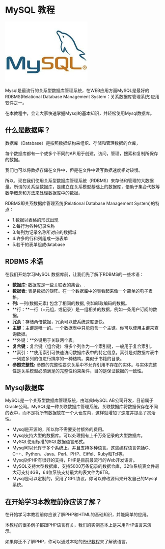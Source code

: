 
# MySQL 教程

![mysql](../img/mysql.jpg)

Mysql是最流行的关系型数据库管理系统，在WEB应用方面MySQL是最好的RDBMS(Relational Database Management System：关系数据库管理系统)应用软件之一。

在本教程中，会让大家快速掌握Mysql的基本知识，并轻松使用Mysql数据库。

## 什么是数据库？

数据库（Database）是按照数据结构来组织、存储和管理数据的仓库，

每个数据库都有一个或多个不同的API用于创建，访问，管理，搜索和复制所保存的数据。

我们也可以将数据存储在文件中，但是在文件中读写数据速度相对较慢。

所以，现在我们使用关系型数据库管理系统（RDBMS）来存储和管理的大数据量。所谓的关系型数据库，是建立在关系模型基础上的数据库，借助于集合代数等数学概念和方法来处理数据库中的数据。

RDBMS即关系数据库管理系统(Relational Database Management System)的特点：

*   1.数据以表格的形式出现
*   2.每行为各种记录名称
*   3.每列为记录名称所对应的数据域
*   4.许多的行和列组成一张表单
*   5.若干的表单组成database

## RDBMS 术语

在我们开始学习MySQL 数据库前，让我们先了解下RDBMS的一些术语：

*   **数据库:** 数据库是一些关联表的集合。.
*   **数据表:** 表是数据的矩阵。在一个数据库中的表看起来像一个简单的电子表格。
*   **列:** 一列(数据元素) 包含了相同的数据, 例如邮政编码的数据。
*   **行：**一行（=元组，或记录）是一组相关的数据，例如一条用户订阅的数据。
*   **冗余**：存储两倍数据，冗余可以使系统速度更快。
*   **主键**：主键是唯一的。一个数据表中只能包含一个主键。你可以使用主键来查询数据。
*   **外键：**外键用于关联两个表。
*   **复合键**：复合键（组合键）将多个列作为一个索引键，一般用于复合索引。
*   **索引：**使用索引可快速访问数据库表中的特定信息。索引是对数据库表中一列或多列的值进行排序的一种结构。类似于书籍的目录。
*   **参照完整性:** 参照的完整性要求关系中不允许引用不存在的实体。与实体完整性是关系模型必须满足的完整性约束条件，目的是保证数据的一致性。

## Mysql数据库

MySQL是一个关系型数据库管理系统，由瑞典MySQL AB公司开发，目前属于Oracle公司。MySQL是一种关联数据库管理系统，关联数据库将数据保存在不同的表中，而不是将所有数据放在一个大仓库内，这样就增加了速度并提高了灵活性。

*   Mysql是开源的，所以你不需要支付额外的费用。
*   Mysql支持大型的数据库。可以处理拥有上千万条记录的大型数据库。
*   MySQL使用标准的SQL数据语言形式。
*   Mysql可以允许于多个系统上，并且支持多种语言。这些编程语言包括C、C++、Python、Java、Perl、PHP、Eiffel、Ruby和Tcl等。
*   Mysql对PHP有很好的支持，PHP是目前最流行的Web开发语言。
*   MySQL支持大型数据库，支持5000万条记录的数据仓库，32位系统表文件最大可支持4GB，64位系统支持最大的表文件为8TB。
*   Mysql是可以定制的，采用了GPL协议，你可以修改源码来开发自己的Mysql系统。

## 在开始学习本教程前你应该了解？

在开始学习本教程前你应该了解PHP和HTML的基础知识，并能简单的应用。

本教程的很多例子都跟PHP语言有关，我们的实例基本上是采用PHP语言来演示。

如果你还不了解PHP，你可以通过本站的[PHP教程](/php/php-tutorial.html "PHP 教程")来了解该语言。


